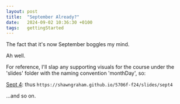 ```yaml
---
layout: post
title:  "September Already?"
date:   2024-09-02 10:36:30 +0100
tags:   gettingStarted
---
```


The fact that it's now September boggles my mind. 

Ah well.

For reference, I'll slap any supporting visuals for the course under the 'slides' folder with the naming convention 'monthDay', so:

[Sept 4](../../../slides/sept4): thus `https://shawngraham.github.io/5706f-f24/slides/sept4`

...and so on.